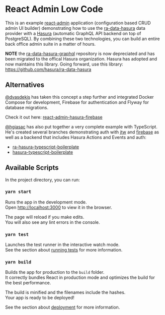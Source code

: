 # React Admin Low Code

This is an example [react-admin](https://marmelab.com/react-admin/) application (configuration based CRUD admin UI builder) demonstrating how to use the [ra-data-hasura](https://github.com/hasura/ra-data-hasura) data provider with a [Hasura](https://hasura.io/) (automatic GraphQL API backend on top of PostgreSQL). By combining these two technologies, you can build an entire back office admin suite in a matter of hours.

**NOTE** the [ra-data-hasura-graphql](https://github.com/Steams/ra-data-hasura-graphql) repository is now depreciated and has been migrated to the offical Hasura organization. Hasura has adopted and now maintains this library. Going forward, use this library: https://github.com/hasura/ra-data-hasura

## Alternatives

[@dvasdekis](https://github.com/dvasdekis) has taken this concept a step further and integrated Docker Compose for development, Firebase for authentication and Flyway for database migrations.

Check it out here: [react-admin-hasura-firebase](https://github.com/dvasdekis/react-admin-hasura-firebase)

[@hgiasac](hgiasac) has also put together a very complete example with TypeScript. He's created several branches demonstrating auth with [jtw](https://github.com/hgiasac/ra-hasura-typescript-boilerplate/tree/auth-jwt) and [firebase](https://github.com/hgiasac/ra-hasura-typescript-boilerplate/tree/auth-firebase) as well as a backend that includes Hasura Actions and Events and auth:

- [ra-hasura-typescript-boilerplate](https://github.com/hgiasac/ra-hasura-typescript-boilerplate)
- [hasura-typescript-boilerplate](https://github.com/hgiasac/hasura-typescript-boilerplate)

## Available Scripts

In the project directory, you can run:

### `yarn start`

Runs the app in the development mode.<br />
Open [http://localhost:3000](http://localhost:3000) to view it in the browser.

The page will reload if you make edits.<br />
You will also see any lint errors in the console.

### `yarn test`

Launches the test runner in the interactive watch mode.<br />
See the section about [running tests](https://facebook.github.io/create-react-app/docs/running-tests) for more information.

### `yarn build`

Builds the app for production to the `build` folder.<br />
It correctly bundles React in production mode and optimizes the build for the best performance.

The build is minified and the filenames include the hashes.<br />
Your app is ready to be deployed!

See the section about [deployment](https://facebook.github.io/create-react-app/docs/deployment) for more information.

